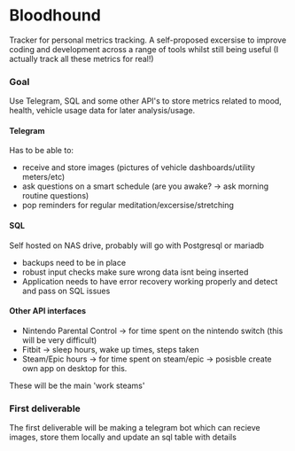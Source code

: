 # Bloodhound
Tracker for personal metrics tracking. A self-proposed excersise to improve coding and development across a range of tools whilst still being useful (I actually track all these metrics for real!)

### Goal
Use Telegram, SQL and some other API's to store metrics related to mood, health, vehicle usage data for later analysis/usage.

#### Telegram
Has to be able to:
- receive and store images (pictures of vehicle dashboards/utility meters/etc)
- ask questions on a smart schedule (are you awake? -> ask morning routine questions)
- pop reminders for regular meditation/excersise/stretching

#### SQL 
Self hosted on NAS drive, probably will go with Postgresql or mariadb
- backups need to be in place
- robust input checks make sure wrong data isnt being inserted
- Application needs to have error recovery working properly and detect and pass on SQL issues

#### Other API interfaces
- Nintendo Parental Control -> for time spent on the nintendo switch (this will be very difficult)
- Fitbit -> sleep hours, wake up times, steps taken
- Steam/Epic hours -> for time spent on steam/epic -> posisble create own app on desktop for this.


These will be the main 'work steams'

### First deliverable
The first deliverable will be making a telegram bot which can recieve images, store them locally and update an sql table with details
